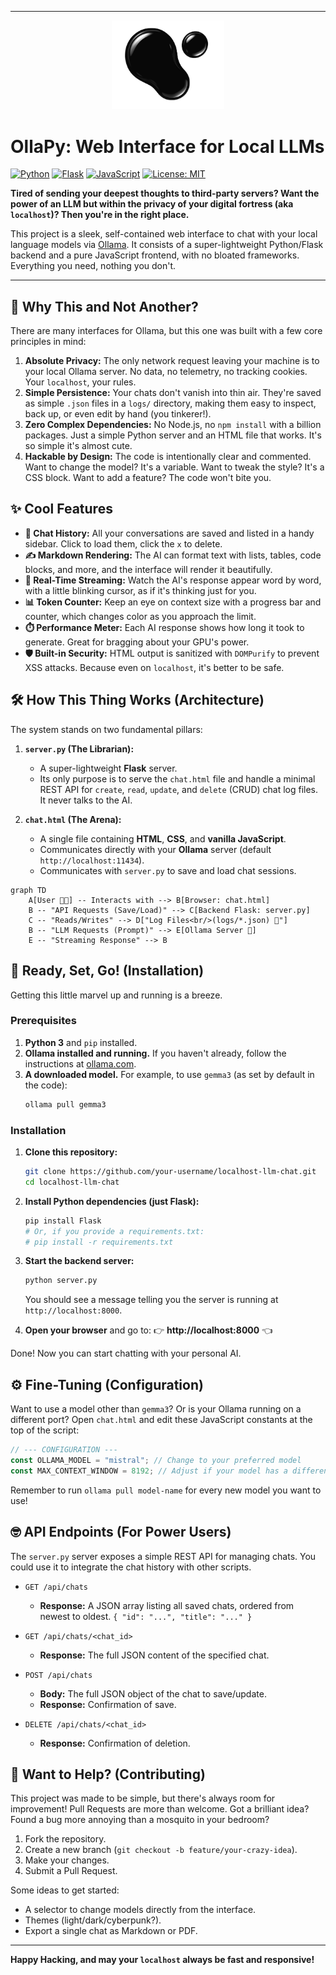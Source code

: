 
---

<p align="center">
    <img src="logo_ollapy.svg" alt="Ollapy Logo" width="180" />
</p>

# OllaPy: Web Interface for Local LLMs

[![Python](https://img.shields.io/badge/Python-3.x-blue.svg)](https://www.python.org/) [![Flask](https://img.shields.io/badge/Flask-2.x-black.svg)](https://flask.palletsprojects.com/) [![JavaScript](https://img.shields.io/badge/JavaScript-ES6-yellow.svg)](https://developer.mozilla.org/en-US/docs/Web/JavaScript) [![License: MIT](https://img.shields.io/badge/License-MIT-green.svg)](https://opensource.org/licenses/MIT)

**Tired of sending your deepest thoughts to third-party servers? Want the power of an LLM but within the privacy of your digital fortress (aka `localhost`)? Then you're in the right place.**

This project is a sleek, self-contained web interface to chat with your local language models via [Ollama](https://ollama.com/). It consists of a super-lightweight Python/Flask backend and a pure JavaScript frontend, with no bloated frameworks. Everything you need, nothing you don't.



 


---

## 🤔 Why This and Not Another?

There are many interfaces for Ollama, but this one was built with a few core principles in mind:

1.  **Absolute Privacy:** The only network request leaving your machine is to your local Ollama server. No data, no telemetry, no tracking cookies. Your `localhost`, your rules.
2.  **Simple Persistence:** Your chats don't vanish into thin air. They're saved as simple `.json` files in a `logs/` directory, making them easy to inspect, back up, or even edit by hand (you tinkerer!).
3.  **Zero Complex Dependencies:** No Node.js, no `npm install` with a billion packages. Just a simple Python server and an HTML file that works. It's so simple it's almost cute.
4.  **Hackable by Design:** The code is intentionally clear and commented. Want to change the model? It's a variable. Want to tweak the style? It's a CSS block. Want to add a feature? The code won't bite you.

## ✨ Cool Features

*   **💾 Chat History:** All your conversations are saved and listed in a handy sidebar. Click to load them, click the `x` to delete.
*   **✍️ Markdown Rendering:** The AI can format text with lists, tables, code blocks, and more, and the interface will render it beautifully.
*   **💨 Real-Time Streaming:** Watch the AI's response appear word by word, with a little blinking cursor, as if it's thinking just for you.
*   **📊 Token Counter:** Keep an eye on context size with a progress bar and counter, which changes color as you approach the limit.
*   **⏱️ Performance Meter:** Each AI response shows how long it took to generate. Great for bragging about your GPU's power.
*   **🛡️ Built-in Security:** HTML output is sanitized with `DOMPurify` to prevent XSS attacks. Because even on `localhost`, it's better to be safe.

## 🛠️ How This Thing Works (Architecture)

The system stands on two fundamental pillars:

1.  **`server.py` (The Librarian):**
    *   A super-lightweight **Flask** server.
    *   Its only purpose is to serve the `chat.html` file and handle a minimal REST API for `create`, `read`, `update`, and `delete` (CRUD) chat log files. It never talks to the AI.

2.  **`chat.html` (The Arena):**
    *   A single file containing **HTML**, **CSS**, and **vanilla JavaScript**.
    *   Communicates directly with your **Ollama** server (default `http://localhost:11434`).
    *   Communicates with `server.py` to save and load chat sessions.

```mermaid
graph TD
    A[User 👨‍💻] -- Interacts with --> B[Browser: chat.html]
    B -- "API Requests (Save/Load)" --> C[Backend Flask: server.py]
    C -- "Reads/Writes" --> D["Log Files<br/>(logs/*.json) 📝"]
    B -- "LLM Requests (Prompt)" --> E[Ollama Server 🧠]
    E -- "Streaming Response" --> B
```

## 🚀 Ready, Set, Go! (Installation)

Getting this little marvel up and running is a breeze.

### Prerequisites

1.  **Python 3** and `pip` installed.
2.  **Ollama installed and running.** If you haven't already, follow the instructions at [ollama.com](https://ollama.com/).
3.  **A downloaded model.** For example, to use `gemma3` (as set by default in the code):
    ```bash
    ollama pull gemma3
    ```

### Installation

1.  **Clone this repository:**
    ```bash
    git clone https://github.com/your-username/localhost-llm-chat.git
    cd localhost-llm-chat
    ```

2.  **Install Python dependencies (just Flask):**
    ```bash
    pip install Flask
    # Or, if you provide a requirements.txt:
    # pip install -r requirements.txt
    ```

3.  **Start the backend server:**
    ```bash
    python server.py
    ```
    You should see a message telling you the server is running at `http://localhost:8000`.

4.  **Open your browser** and go to:
    👉 **http://localhost:8000** 👈

Done! Now you can start chatting with your personal AI.

## ⚙️ Fine-Tuning (Configuration)

Want to use a model other than `gemma3`? Or is your Ollama running on a different port? Open `chat.html` and edit these JavaScript constants at the top of the script:

```javascript
// --- CONFIGURATION ---
const OLLAMA_MODEL = "mistral"; // Change to your preferred model
const MAX_CONTEXT_WINDOW = 8192; // Adjust if your model has a different context size
```

Remember to run `ollama pull model-name` for every new model you want to use!

## 🤓 API Endpoints (For Power Users)

The `server.py` server exposes a simple REST API for managing chats. You could use it to integrate the chat history with other scripts.

*   `GET /api/chats`
    *   **Response:** A JSON array listing all saved chats, ordered from newest to oldest. `{ "id": "...", "title": "..." }`

*   `GET /api/chats/<chat_id>`
    *   **Response:** The full JSON content of the specified chat.

*   `POST /api/chats`
    *   **Body:** The full JSON object of the chat to save/update.
    *   **Response:** Confirmation of save.

*   `DELETE /api/chats/<chat_id>`
    *   **Response:** Confirmation of deletion.

## 🤝 Want to Help? (Contributing)

This project was made to be simple, but there's always room for improvement! Pull Requests are more than welcome. Got a brilliant idea? Found a bug more annoying than a mosquito in your bedroom?

1.  Fork the repository.
2.  Create a new branch (`git checkout -b feature/your-crazy-idea`).
3.  Make your changes.
4.  Submit a Pull Request.

Some ideas to get started:
*   A selector to change models directly from the interface.
*   Themes (light/dark/cyberpunk?).
*   Export a single chat as Markdown or PDF.

---

**Happy Hacking, and may your `localhost` always be fast and responsive!**

